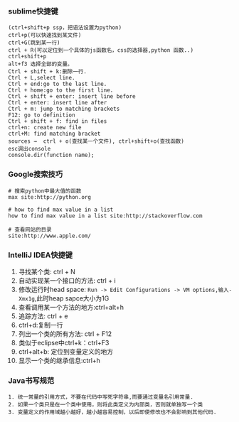 ### sublime快捷键

```shell
(ctrl+shift+p ssp，把语法设置为python)
ctrl+p(可以快速找到某文件)
ctrl+G(跳到某一行)
ctrl + R(可以定位到一个具体的js函数名，css的选择器,python 函数..)
ctrl+shift+p
alt+f3 选择全部的变量。
Ctrl + shift + k:删除一行.
Ctrl + L,select line.
Ctrl + end:go to the last line.
Ctrl + home:go to the first line.
Ctrl + shift + enter: insert line before
Ctrl + enter: insert line after
Ctrl + m: jump to matching brackets
F12: go to definition
Ctrl + shift + f: find in files
ctrl+n: create new file
ctrl+M: find matching bracket
sources →  ctrl + o(查找某一个文件), ctrl+shift+o(查找函数)
esc调出console
console.dir(function name);
```

### Google搜索技巧

```shell
# 搜索python中最大值的函数
max site:http://python.org

# how to find max value in a list
how to find max value in a list site:http://stackoverflow.com

# 查看网站的目录
site:http://www.apple.com/
```

### IntelliJ IDEA快捷键

1. 寻找某个类: ctrl + N
2. 自动实现某一个接口的方法: ctrl + i
3. 修改运行时head space: `Run -> Edit Configurations -> VM options,输入-Xmx1g`,此时heap sapce大小为1G
4. 查看调用某一个方法的地方:ctrl+alt+h
5. 追踪方法: ctrl + e
6. ctrl+d:复制一行
7. 列出一个类的所有方法: ctrl + F12
8. 类似于eclipse中ctrl+k：ctrl+F3
9. ctrl+alt+b: 定位到变量定义的地方
10. 显示一个类的继承信息:ctrl+h

### Java书写规范

```
1. 统一常量的引用方式，不要在代码中写死字符串,而要通过变量名引用常量.
2. 如果一个类只是在一个类中使用，则将此类定义为内部类，否则就单独写一个类
3. 变量定义的作用域越小越好，越小越容易控制，以后即使修改也不会影响到其他代码.
```
